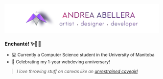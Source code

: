 ![Andrea Banner](/assets/andrea_banner.jpg)

### Enchanté! ✨👋🏼
- 💻 Currently a Computer Science student in the University of Manitoba
- 🎉 Celebrating my 1-year webdeving anniversary!
> *I love throwing stuff on canvas like an [unrestrained cavegirl](https://www.instagram.com/aviagulcas/)*
<!--
**andreaabellera/andreaabellera** is a ✨ _special_ ✨ repository because its `README.md` (this file) appears on your GitHub profile.

Here are some ideas to get you started:

- 🔭 I’m currently working on ...
- 🌱 I’m currently learning ...
- 👯 I’m looking to collaborate on ...
- 🤔 I’m looking for help with ...
- 💬 Ask me about ...
- 📫 How to reach me: ...
- 😄 Pronouns: ...
- ⚡ Fun fact: ...
-->

